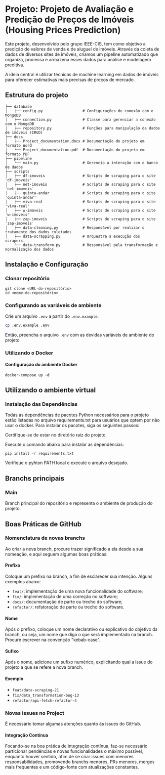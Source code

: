 # Projeto: Projeto de Avaliação e Predição de Preços de Imóveis (Housing Prices Prediction)

Este projeto, desenvolvido pelo grupo IEEE-CIS, tem como objetivo a predição de valores de venda e de aluguel de imóveis. Através da coleta de dados de diversos sites de imóveis, criamos um pipeline automatizado que organiza, processa e armazena esses dados para análise e modelagem preditiva.

A ideia central é utilizar técnicas de machine learning em dados de imóveis para oferecer estimativas mais precisas de preços de mercado.

## Estrutura do projeto

```
├── database
│   ├── config.py                  # Configurações de conexão com o MongoDB
│   ├── connection.py              # Classe para gerenciar a conexão com o MongoDB
│   ├── repository.py              # Funções para manipulação de dados de imóveis (CRUD)
├── docs
│   ├── Project_documentation.docx # Documentação do projeto em formato Word
│   └── Project_documentation.pdf  # Documentação do projeto em formato PDF
├── pipeline
│   └── main.py                    # Gerencia a interação com o banco de dados
├── scripts
│   ├── df-imoveis                 # Scripts de scraping para o site 'df-imoveis'
│   ├── net-imoveis                # Scripts de scraping para o site 'net-imoveis'
│   ├── quinta-andar               # Scripts de scraping para o site 'quinta-andar'
│   ├── viva-real                  # Scripts de scraping para o site 'viva-real'
│   ├── w-imoveis                  # Scripts de scraping para o site 'w-imoveis'
│   ├── zap-imoveis                # Scripts de scraping para o site 'zap-imoveis'
│   ├── data-cleaning.py           # Responsável por realizar o tratamento dos dados coletados
│   ├── data-scrapping.py          # Orquestra a execução dos scrapers.
    └── data-transform.py          # Responsável pela transformação e normalização dos dados

```

## Instalação e Configuração

### Clonar repositório

```
git clone <URL-do-repositório>
cd <nome-do-repositório>
```

### Configurando as variáveis de ambiente

Crie um arquivo `.env` a partir do `.env.example`.

```bash
cp .env.example .env
```

Então, preencha o arquivo `.env` com as devidas variáveis de ambiente do projeto

### Utilizando o Docker

#### Configuração do ambiente Docker

```
docker-compose up -d
```

## Utilizando o ambiente virtual

### Instalação das Dependências

Todas as dependências de pacotes Python necessários para o projeto estão listadas no arquivo requirements.txt para usuários que optem por não usar o docker. Para instalar os pacotes, siga os seguintes passos:

Certifique-se de estar no diretório raiz do projeto.

Execute o comando abaixo para instalar as dependências:

```
pip install -r requirements.txt
```

Verifique o pyhton PATH local e execute o arquivo desejado.

## Branchs principais

### Main

Branch principal do repositório e representa o ambiente de produção do projeto.

## Boas Práticas de GitHub

### Nomenclatura de novas branchs

Ao criar a nova branch, procure trazer significado a ela desde a sua nomeação, e aqui seguem algumas boas práticas:

#### Prefixo

Coloque um prefixo na branch, a fim de esclarecer sua intenção. Alguns exemplos abaixo:

- `feat/`: implementação de uma nova funcionalidade do software;
- `fix/`: implementação de uma correção no software;
- `docs/`: documentação de parte ou trecho do software;
- `refactor/`: refatoração de parte ou trecho do software.

#### Nome

Após o prefixo, coloque um nome declarativo ou explicativo do objetivo da branch, ou seja, um nome que diga
o que será implementado na branch. Procure escrever na convenção "kebab-case".

#### Sufixo

Após o nome, adicione um sufixo numérico, explicitando qual a issue do projeto a que se refere a nova branch.

#### Exemplo

- `feat/data-scraping-21`
- `fix/data_transformation-bug-13`
- `refactor/api-fetch-refactor-4`

### Novas issues no Project

É necessário tomar algumas atenções quanto às issues do GitHub.

#### Integração Contínua

Focando-se na boa prática de integração contínua, faz-se necessário particionar pendências e novas funcionalidades
o máximo possível, enquanto houver sentido, afim de se criar issues com menores responsabilidades, promovendo
branchs menores, PRs menores, merges mais frequentes e um código-fonte com atualizações constantes.
